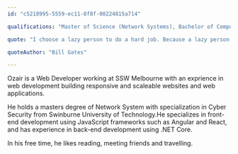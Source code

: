 ```yaml
---
id: "c5218995-5559-ec11-8f8f-00224815a714"

qualifications: "Master of Science (Network Systems), Bachelor of Computer Science"

quote: "I choose a lazy person to do a hard job. Because a lazy person will find an easy way to do it."

quoteAuthor: "Bill Gates"

---
```




Ozair is a Web Developer working at SSW Melbourne with an exprience in web development building responsive and scaleable websites and web applications.

He holds a masters degree of Network System with specialization in Cyber Security from Swinburne University of Technology.He specializes in front-end development using JavaScript frameworks such as Angular and React, and has experience in back-end development using .NET Core.

In his free time, he likes reading, meeting friends and travelling. 





